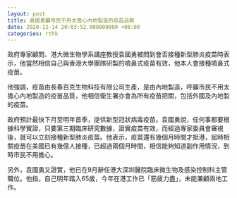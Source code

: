 ```yaml
---
layout: post
title: 袁國勇籲市民不用太擔心內地製造的疫苗品質
date: 2020-12-14 20:03:52.000000000 +08:00
categories: rthk
---
```


政府專家顧問、港大微生物學系講座教授袁國勇被問到會否接種新型肺炎疫苗時表示，他當然相信自己與香港大學團隊研製的噴鼻式疫苗有效，他本人會接種噴鼻式疫苗。

他強調，疫苗由長春百克生物科技有限公司生產，是由內地製造，呼籲市民不用太擔心內地製造的疫苗品質，他相信衛生署亦會為所有疫苗把關，包括外國及內地製的疫苗。

政府預計最快下月至明年首季，提供新型冠狀病毒疫苗。袁國勇說，任何事都要根據科學實證，只要第三期臨床研究數據，證實疫苗有效，而經過專家委員會審視後，就可以立刻接種新型肺炎疫苗。他表示，疫苗還有幾個月時間才抵港，屆時相關疫苗在美國已有幾億人接種，已超過兩個月時間，相信能夠知道副作用情況，到時市民不用擔心。

另外，袁國勇又證實，他已在9月辭任港大深圳醫院臨床微生物及感染控制科主管職位。他指，自己明年踏入65歲，今年在港工作已「筋疲力盡」，未能兼顧兩地工作。
